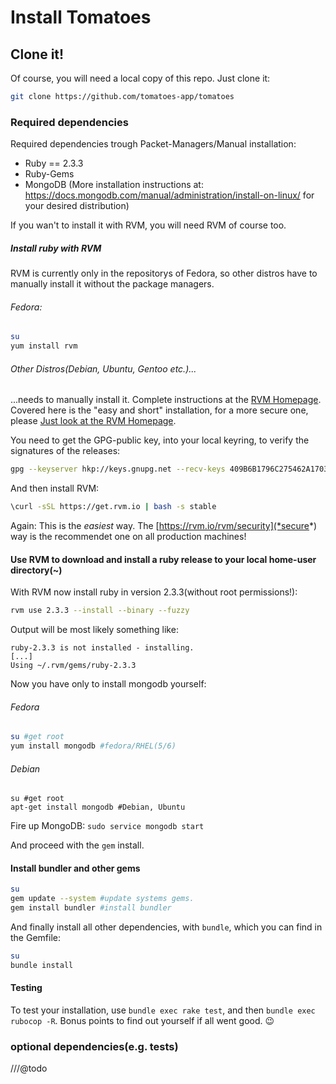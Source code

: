 # Install Tomatoes

## Clone it!
Of course, you will need a local copy of this repo. Just clone it:
```sh
git clone https://github.com/tomatoes-app/tomatoes
```
### Required dependencies

Required dependencies trough Packet-Managers/Manual installation:
* Ruby == 2.3.3
* Ruby-Gems
* MongoDB (More installation instructions at: https://docs.mongodb.com/manual/administration/install-on-linux/ for your desired distribution)

If you wan't to install it with RVM, you will need RVM of course too.
##### Install ruby with RVM

RVM is currently only in the repositorys of Fedora, so other distros have to manually install it without the package managers.

###### Fedora:
```sh
su
yum install rvm
```
###### Other Distros(Debian, Ubuntu, Gentoo etc.)...
...needs to manually install it. Complete instructions at the [RVM Homepage](https://rvm.io/). Covered here is the "easy and short" installation, for a more secure one, please [Just look at the RVM Homepage](https://rvm.io/rvm/security).

You need to get the GPG-public key, into your local keyring,  to verify the signatures of the releases:
```sh
gpg --keyserver hkp://keys.gnupg.net --recv-keys 409B6B1796C275462A1703113804BB82D39DC0E3
```

And then install RVM:
```sh
\curl -sSL https://get.rvm.io | bash -s stable
```

Again: This is the *easiest* way. The [https://rvm.io/rvm/security](*secure*) way is the recommendet one on all production machines! 

#### Use RVM to download and install a ruby release to your local home-user directory(~)

With RVM now install ruby in version 2.3.3(without root permissions!):
```sh
rvm use 2.3.3 --install --binary --fuzzy
```
Output will be most likely something like: 

```
ruby-2.3.3 is not installed - installing.
[...]
Using ~/.rvm/gems/ruby-2.3.3
```

Now you have only to install mongodb yourself:
###### Fedora
```sh
su #get root
yum install mongodb #fedora/RHEL(5/6)
```
###### Debian
```
su #get root
apt-get install mongodb #Debian, Ubuntu
```

Fire up MongoDB:
`sudo service mongodb start`

And proceed with the `gem` install.

#### Install bundler and other gems

```sh
su
gem update --system #update systems gems.
gem install bundler #install bundler
```

And finally install all other dependencies, with `bundle`, which you can find in the Gemfile:

```sh
su
bundle install
```

#### Testing
To test your installation, use `bundle exec rake test`, and then `bundle exec rubocop -R`.
Bonus points to find out yourself if all went good.  :wink:
### optional dependencies(e.g. tests)
///@todo

